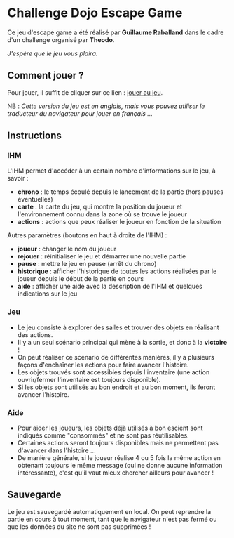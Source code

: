 # Challenge Dojo Escape Game

Ce jeu d'escape game a été réalisé par **Guillaume Raballand** dans le cadre d'un challenge organisé par **Theodo**.

*J'espère que le jeu vous plaira.*

## Comment jouer ?

Pour jouer, il suffit de cliquer sur ce lien : [jouer au jeu](https://xenodochial-tesla-1737dd.netlify.app/). 

NB : *Cette version du jeu est en anglais, mais vous pouvez utiliser le traducteur du navigateur pour jouer en français ...*

## Instructions

### IHM

L'IHM permet d'accéder à un certain nombre d'informations sur le jeu, à savoir :
 - **chrono** : le temps écoulé depuis le lancement de la partie (hors pauses éventuelles)
 - **carte** : la carte du jeu, qui montre la position du joueur et l'environnement connu dans la zone où se trouve le joueur
 - **actions** : actions que peux réaliser le joueur en fonction de la situation

Autres paramètres (boutons en haut à droite de l'IHM) :
 - **joueur** : changer le nom du joueur
 - **rejouer** : réinitialiser le jeu et démarrer une nouvelle partie
 - **pause** : mettre le jeu en pause (arrêt du chrono)
 - **historique** : afficher l'historique de toutes les actions réalisées par le joueur depuis le début de la partie en cours
 - **aide** : afficher une aide avec la description de l'IHM et quelques indications sur le jeu

### Jeu

 - Le jeu consiste à explorer des salles et trouver des objets en réalisant des actions.
 - Il y a un seul scénario principal qui mène à la sortie, et donc à la **victoire** !
 - On peut réaliser ce scénario de différentes manières, il y a plusieurs façons d'enchaîner les actions pour faire avancer l'histoire.
 - Les objets trouvés sont accessibles depuis l'inventaire (une action ouvrir/fermer l'inventaire est toujours disponible).
 - Si les objets sont utilisés au bon endroit et au bon moment, ils feront avancer l'histoire.

### Aide

 - Pour aider les joueurs, les objets déjà utilisés à bon escient sont indiqués comme "consommés" et ne sont pas réutilisables.
 - Certaines actions seront toujours disponibles mais ne permettent pas d'avancer dans l'histoire ...
 - De manière générale, si le joueur réalise 4 ou 5 fois la même action en obtenant toujours le même message (qui ne donne aucune information intéressante), c'est qu'il vaut mieux chercher ailleurs pour avancer !

## Sauvegarde

Le jeu est sauvegardé automatiquement en local. On peut reprendre la partie en cours à tout moment, tant que le navigateur n'est pas fermé ou que les données du site ne sont pas supprimées !